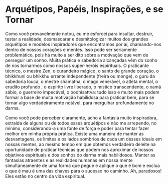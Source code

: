 # Arquétipos, Papéis, Inspirações, e se Tornar

Como você provavelmente notou, eu me esforcei para insultar, destruir, testar a realidade, desmascarar e desmitologizar muitos dos grandes arquétipos e modelos inspiradores que encontramos por aí, chamando-nos dentro de nossos corações e mentes. Isso pode ser seriamente problemático, pois há muito a ser dito sobre a motivação que vem de perseguir um sonho. Muita prática e sabedoria alcançadas vêm do sonho de nos tornarmos como nossos super-heróis espirituais. O praticante técnico, o mestre Zen, o curandeiro mágico, o santo de grande coração, o bhikkhuni ou bhikkhu errante independente (freira ou monge), o guru da sabedoria louca, o mestre shamatha, o mago venerável, o atleta mental, o erudito profundo , o espírito livre liberado, o místico transcendente, o xamã sábio, o guerreiro impecável, o bodhisattva: tudo isso e muito mais podem formar a base de muita motivação habilidosa para praticar bem, para se tornar algo verdadeiramente notável, para mergulhar profundamente no darma.

Como você pode perceber claramente, acho a fantasia muito inspiradora, extraída de alguns ou de todos esses arquétipos e não me arrependo, no mínimo, considerando-a uma fonte de força e poder para tentar fazer melhor em minha própria prática. Existe uma maneira de manter as desvantagens, os limites e os lados sombrios de cada um desses ideais em nossas mentes, ao mesmo tempo em que obtemos verdadeiro deleite na oportunidade de praticar técnicas que podem nos aproximar de nossos objetivos espirituais e dos sonhos do darma mais habilidosos. Manter as fantasias atraentes e as realidades humanas em nossa mente simultaneamente de uma forma que pegue e aplique o que é bom e exclua o que é mau é uma das chaves para o sucesso no caminho. Ah, paradoxos! Eles estão no centro da vida espiritual.
